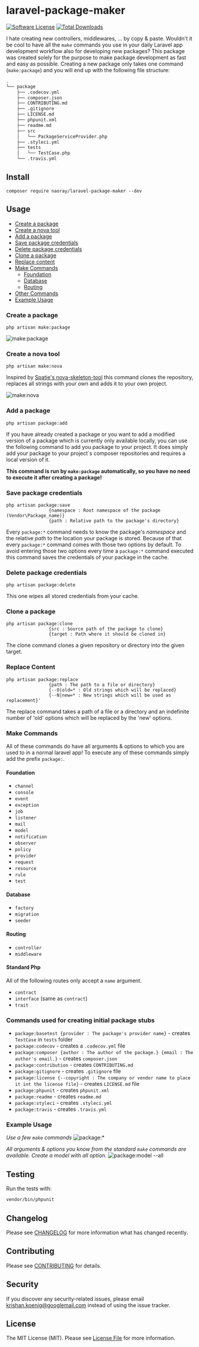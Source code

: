 # laravel-package-maker

[![Software License](https://img.shields.io/badge/license-MIT-brightgreen.svg?style=flat-square)](LICENSE.md)
[![Total Downloads](https://img.shields.io/packagist/dt/naoray/laravel-package-maker.svg?style=flat-square)](https://packagist.org/packages/naoray/laravel-package-maker)

I hate creating new controllers, middlewares, ... by copy & paste. Wouldn't it be cool to have all the `make` commands you use in your daily Laravel app development workflow also for developing new packages? This package was created solely for the purpose to make package development as fast and easy as possible. Creating a new package only takes one command (`make:package`) and you will end up with the following file structure:

```bash
.
└── package
    ├── .codecov.yml
    ├── composer.json
    ├── CONTRIBUTING.md
    ├── .gitignore
    ├── LICENSE.md
    ├── phpunit.xml
    ├── readme.md
    ├── src
    │   └── PackageServiceProvider.php
    ├── .styleci.yml
    ├── tests
    │   └── TestCase.php
    └── .travis.yml
```

## Install
`composer require naoray/laravel-package-maker --dev`

## Usage
- [Create a package](#internals-create)
- [Create a nova tool](#internals-nova)
- [Add a package](#internals-add)
- [Save package credentials](#internals-save)
- [Delete package credentials](#internals-delete)
- [Clone a package](#internals-clone)
- [Replace content](#internals-replace)
- [Make Commands](#make-commands)
	+ [Foundation](#make-commands-foundation)
	+ [Database](#make-commands-database)
	+ [Routing](#make-commands-routing)
- [Other Commands](#internals-stubs)
- [Example Usage](#make-commands-example-usage)

<a name="internals-create"/>

### Create a package
```
php artisan make:package
```

![make:package](https://user-images.githubusercontent.com/10154100/44323501-89bdf000-a452-11e8-8fc4-3ec5c451c30a.gif)

<a name="internals-nova"/>

### Create a nova tool
```
php artisan make:nova
```

Inspired by [Spatie's nova-skeleton-tool](https://github.com/spatie/skeleton-nova-tool) this command clones the repository, replaces all strings with your own and adds it to your own project.

![make:nova](https://user-images.githubusercontent.com/10154100/44515270-5d100f80-a6c2-11e8-9a8c-a26e9a3af55d.png)

<a name="internals-add"/>

### Add a package
```
php artisan package:add
```
If you have already created a package or you want to add a modified version of a package which is currently only available locally, you can use the following command to add you package to your project. It does simply add your package to your project`s composer repositories and requires a local version of it.

**This command is run by `make:package` automatically, so you have no need to execute it after creating a package!**

<a name="internals-save"/>

### Save package credentials
```
php artisan package:save
				{namespace : Root namespace of the package (Vendor\Package_name)}
				{path : Relative path to the package's directory}
```
Every `package:*` command needs to know the package's *namespace* and the relative *path* to the location your package is stored. Because of that every `package:*` command comes with those two options by default. To avoid entering those two options every time a `package:*` command executed this command saves the credentials of your package in the cache.

<a name="internals-delete"/>

### Delete package credentials
```
php artisan package:delete
```
This one wipes all stored credentials from your cache.

<a name="internals-clone"/>

### Clone a package
```
php artisan package:clone
                {src : Source path of the package to clone}
                {target : Path where it should be cloned in}
```
The clone command clones a given repository or directory into the given target.

<a name="internals-replace"/>

### Replace Content
```
php artisan package:replace 
                {path : The path to a file or directory}
                {--O|old=* : Old strings which will be replaced}
                {--N|new=* : New strings which will be used as replacement}'
```
The replace command takes a path of a file or a directory and an indefinite number of 'old' options which will be replaced by the 'new' options.


<a name="make-commands"/>

### Make Commands
All of these commands do have all arguments & options to which you are used to in a normal laravel app! To execute any of these commands simply add the prefix `package:`.

<a name="make-commands-foundation"/>

#### Foundation
- `channel`
- `console`
- `event`
- `exception`
- `job`
- `listener`
- `mail`
- `model`
- `notification`
- `observer`
- `policy`
- `provider`
- `request`
- `resource`
- `rule`
- `test`

<a name="make-commands-database"/>

#### Database
- `factory`
- `migration`
- `seeder`

<a name="make-commands-routing"/>

#### Routing
- `controller`
- `middleware`

<a name="make-standards">

#### Standard Php
All of the following routes only accept a `name` argument.

- `contract`
- `interface` (same as `contract`)
- `trait`

<a name="internals-stubs"/>

### Commands used for creating initial package stubs
- `package:basetest {provider : The package's provider name}` - creates `TestCase` in `tests` folder
- `package:codecov` - creates a `.codecov.yml` file
- `package:composer {author : The author of the package.} {email : The author's email.}` - creates `composer.json`
- `package:contribution` - creates `CONTRIBUTING.md`
- `package:gitignore` - creates `.gitignore` file
- `package:license {--copyright : The company or vendor name to place it int the license file}` - creates `LICENSE.md` file
- `package:phpunit` - creates `phpunit.xml`
- `package:readme` - creates `readme.md`
- `package:styleci` - creates `.styleci.yml`
- `package:travis` - creates `.travis.yml`

<a name="make-commands-example-usage"/>

### Example Usage
*Use a few `make` commands*
![package:*](https://user-images.githubusercontent.com/10154100/44323506-8cb8e080-a452-11e8-9f7c-fb07462c9b96.gif)

*All arguments & options you know from the standard `make` commands are available. Create a model with all option.*
![package:model --all](https://user-images.githubusercontent.com/10154100/44323509-8f1b3a80-a452-11e8-9a98-1ecaa96b1ae6.gif)

## Testing
Run the tests with:

``` bash
vendor/bin/phpunit
```

## Changelog
Please see [CHANGELOG](CHANGELOG.md) for more information what has changed recently.

## Contributing
Please see [CONTRIBUTING](CONTRIBUTING.md) for details.

## Security
If you discover any security-related issues, please email krishan.koenig@googlemail.com instead of using the issue tracker.

## License
The MIT License (MIT). Please see [License File](/LICENSE.md) for more information.